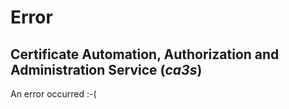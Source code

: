 # Error

## **C**ertificate **A**utomation, **A**uthorization and **A**dministration **S**ervice (_ca3s_)

An error occurred :-(

